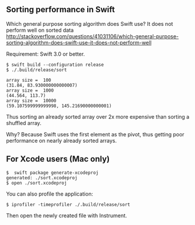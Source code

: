 ## Sorting performance in Swift

Which general purpose sorting algorithm does Swift use? It does not perform well on sorted data
http://stackoverflow.com/questions/41031106/which-general-purpose-sorting-algorithm-does-swift-use-it-does-not-perform-well

Requirement: Swift 3.0 or better.

```
$ swift build --configuration release
$ ./.build/release/sort

array size =  100
(31.84, 83.930000000000007)
array size =  1000
(44.564, 113.7)
array size =  10000
(59.107599999999998, 145.21690000000001)
```

Thus sorting an already sorted array over 2x more expensive than sorting a shuffled array.

Why?  Because Swift uses the first element as the pivot, thus getting poor performance on nearly already sorted arrays.


## For Xcode users (Mac only)

```
$  swift package generate-xcodeproj
generated: ./sort.xcodeproj
$ open ./sort.xcodeproj
```

You can also profile the application:
```
$ iprofiler -timeprofiler ./.build/release/sort
```
Then open the newly created file with Instrument.

